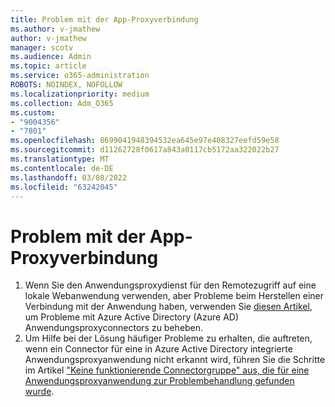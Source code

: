 ```yaml
---
title: Problem mit der App-Proxyverbindung
ms.author: v-jmathew
author: v-jmathew
manager: scotv
ms.audience: Admin
ms.topic: article
ms.service: o365-administration
ROBOTS: NOINDEX, NOFOLLOW
ms.localizationpriority: medium
ms.collection: Adm_O365
ms.custom:
- "9004356"
- "7801"
ms.openlocfilehash: 8699041948394532ea645e97e408327eefd59e58
ms.sourcegitcommit: d11262728f0617a843a0117cb5172aa322022b27
ms.translationtype: MT
ms.contentlocale: de-DE
ms.lasthandoff: 03/08/2022
ms.locfileid: "63242045"
---
```

# <a name="app-proxy-connection-issue"></a>Problem mit der App-Proxyverbindung

1. Wenn Sie den Anwendungsproxydienst für den Remotezugriff auf eine lokale Webanwendung verwenden, aber Probleme beim Herstellen einer Verbindung mit der Anwendung haben, verwenden Sie [diesen Artikel](https://docs.microsoft.com/azure/active-directory/manage-apps/application-proxy-debug-connectors), um Probleme mit Azure Active Directory (Azure AD) Anwendungsproxyconnectors zu beheben.
2. Um Hilfe bei der Lösung häufiger Probleme zu erhalten, die auftreten, wenn ein Connector für eine in Azure Active Directory integrierte Anwendungsproxyanwendung nicht erkannt wird, führen Sie die Schritte im Artikel ["Keine funktionierende Connectorgruppe" aus, die für eine Anwendungsproxyanwendung zur Problembehandlung gefunden wurde](https://docs.microsoft.com/azure/active-directory/application-proxy-connectivity-no-working-connector).
